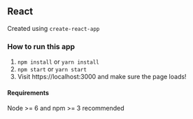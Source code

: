 ## React

Created using `create-react-app`

### How to run this app
1. `npm install` or `yarn install`
2. `npm start` or `yarn start`
3. Visit https://localhost:3000 and make sure the page loads!

#### Requirements
Node >= 6 and npm >= 3 recommended
